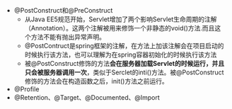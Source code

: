 * @PostConstruct和@PreConstruct
    * 从Java EE5规范开始，Servlet增加了两个影响Servlet生命周期的注解（Annotation）。这两个注解被用来修饰一个非静态的void()方法.而且这个方法不能有抛出异常声明。
    * @PostContruct是spring框架的注解，在方法上加该注解会在项目启动的时候执行该方法，也可以理解为在spring容器初始化的时候执行该方法
    * 被@PostConstruct修饰的方法**会在服务器加载Servlet的时候运行，并且只会被服务器调用一次**，类似于Serclet的inti()方法。被@PostConstruct修饰的方法会在构造函数之后，init()方法之前运行。
* @Profile
* @Retention、@Target、@Documented、@Import